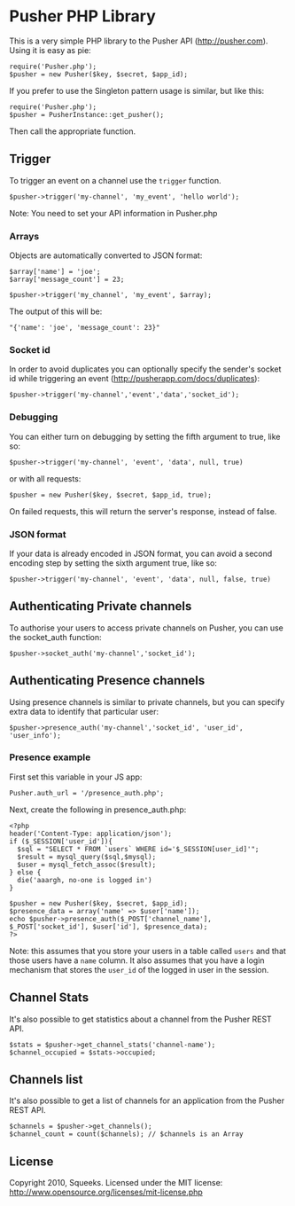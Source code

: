 # Pusher PHP Library

This is a very simple PHP library to the Pusher API (http://pusher.com).
Using it is easy as pie:

    require('Pusher.php');
    $pusher = new Pusher($key, $secret, $app_id);
    
If you prefer to use the Singleton pattern usage is similar, but like this:

    require('Pusher.php');
    $pusher = PusherInstance::get_pusher();
    
Then call the appropriate function.

## Trigger

To trigger an event on a channel use the `trigger` function.
    
    $pusher->trigger('my-channel', 'my_event', 'hello world');

Note: You need to set your API information in Pusher.php

### Arrays

Objects are automatically converted to JSON format:

    $array['name'] = 'joe';
    $array['message_count'] = 23;

    $pusher->trigger('my_channel', 'my_event', $array);

The output of this will be:

    "{'name': 'joe', 'message_count': 23}"

### Socket id

In order to avoid duplicates you can optionally specify the sender's socket id while triggering an event (http://pusherapp.com/docs/duplicates):

    $pusher->trigger('my-channel','event','data','socket_id');

### Debugging

You can either turn on debugging by setting the fifth argument to true, like so:

    $pusher->trigger('my-channel', 'event', 'data', null, true)

or with all requests:

    $pusher = new Pusher($key, $secret, $app_id, true);

On failed requests, this will return the server's response, instead of false.

### JSON format

If your data is already encoded in JSON format, you can avoid a second encoding step by setting the sixth argument true, like so:

	$pusher->trigger('my-channel', 'event', 'data', null, false, true)

## Authenticating Private channels

To authorise your users to access private channels on Pusher, you can use the socket_auth function:

    $pusher->socket_auth('my-channel','socket_id');

## Authenticating Presence channels

Using presence channels is similar to private channels, but you can specify extra data to identify that particular user:

    $pusher->presence_auth('my-channel','socket_id', 'user_id', 'user_info');

### Presence example

First set this variable in your JS app:

    Pusher.auth_url = '/presence_auth.php';

Next, create the following in presence_auth.php:

    <?php
    header('Content-Type: application/json');
    if ($_SESSION['user_id']){
      $sql = "SELECT * FROM `users` WHERE id='$_SESSION[user_id]'";
      $result = mysql_query($sql,$mysql);
      $user = mysql_fetch_assoc($result);
    } else {
      die('aaargh, no-one is logged in')
    }
    
    $pusher = new Pusher($key, $secret, $app_id);
    $presence_data = array('name' => $user['name']);
    echo $pusher->presence_auth($_POST['channel_name'], $_POST['socket_id'], $user['id'], $presence_data);
    ?>

Note: this assumes that you store your users in a table called `users` and that those users have a `name` column. It also assumes that you have a login mechanism that stores the `user_id` of the logged in user in the session.

## Channel Stats

It's also possible to get statistics about a channel from the Pusher REST API.

    $stats = $pusher->get_channel_stats('channel-name');
    $channel_occupied = $stats->occupied;
    
## Channels list

It's also possible to get a list of channels for an application from the Pusher REST API.

    $channels = $pusher->get_channels();
    $channel_count = count($channels); // $channels is an Array

## License

Copyright 2010, Squeeks. Licensed under the MIT license: http://www.opensource.org/licenses/mit-license.php 

